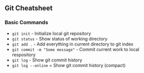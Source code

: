 ## Git Cheatsheet

### Basic Commands
* `git init` - Initialize local git repository
* `git status` - Show status of working directory
* `git add .` - Add everything in current directory to git index
* `git commit -m "Some message"` - Commit current work to local respository
* `git log` - Show git commit history
* `git log --online` = Show git commit history (compact) 
